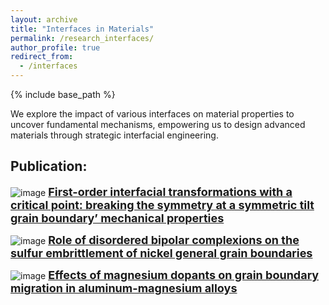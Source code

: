 ```yaml
---
layout: archive
title: "Interfaces in Materials"
permalink: /research_interfaces/
author_profile: true
redirect_from:
  - /interfaces
---
```


{% include base_path %}


We explore the impact of various interfaces on material properties to uncover fundamental mechanisms, empowering us to design advanced materials through strategic interfacial engineering.

Publication:
------

![image](https://github.com/user-attachments/assets/75579f60-96d5-4a19-ba3f-2bdf230aacc9)
<a href="/publication/2018-02-PRL-interface-phase" style="font-size: 18px; font-weight: bold;">First-order interfacial transformations with a critical point: breaking the symmetry at a symmetric tilt grain boundary’ mechanical properties</a>

![image](https://github.com/user-attachments/assets/cc2c362c-274a-4e7e-8e2f-293e18119ce9)
<a href="/publication/2018-07-GB-embrittle" style="font-size: 18px; font-weight: bold;">Role of disordered bipolar complexions on the sulfur embrittlement of nickel general grain boundaries</a>

![image](https://github.com/user-attachments/assets/c8815956-75bc-46ef-ab22-c3e83dbfb20a)
<a href="/publication/2021-02-Mg-dopants" style="font-size: 18px; font-weight: bold;">Effects of magnesium dopants on grain boundary migration in aluminum-magnesium alloys</a>


